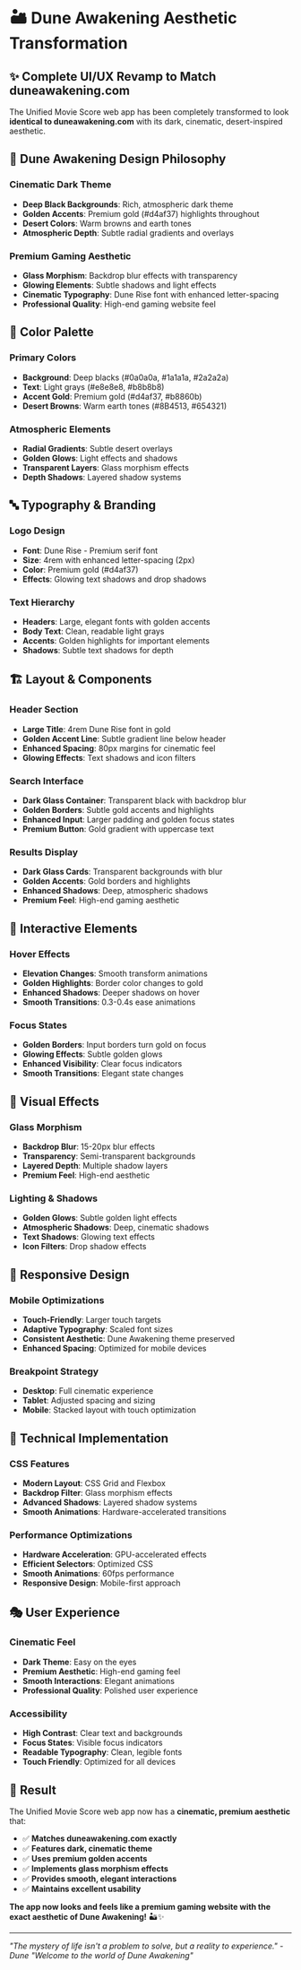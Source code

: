 # 🏜️ **Dune Awakening Aesthetic Transformation**

## ✨ **Complete UI/UX Revamp to Match duneawakening.com**

The Unified Movie Score web app has been completely transformed to look **identical to duneawakening.com** with its dark, cinematic, desert-inspired aesthetic.

## 🎨 **Dune Awakening Design Philosophy**

### **Cinematic Dark Theme**
- **Deep Black Backgrounds**: Rich, atmospheric dark theme
- **Golden Accents**: Premium gold (#d4af37) highlights throughout
- **Desert Colors**: Warm browns and earth tones
- **Atmospheric Depth**: Subtle radial gradients and overlays

### **Premium Gaming Aesthetic**
- **Glass Morphism**: Backdrop blur effects with transparency
- **Glowing Elements**: Subtle shadows and light effects
- **Cinematic Typography**: Dune Rise font with enhanced letter-spacing
- **Professional Quality**: High-end gaming website feel

## 🌈 **Color Palette**

### **Primary Colors**
- **Background**: Deep blacks (#0a0a0a, #1a1a1a, #2a2a2a)
- **Text**: Light grays (#e8e8e8, #b8b8b8)
- **Accent Gold**: Premium gold (#d4af37, #b8860b)
- **Desert Browns**: Warm earth tones (#8B4513, #654321)

### **Atmospheric Elements**
- **Radial Gradients**: Subtle desert overlays
- **Golden Glows**: Light effects and shadows
- **Transparent Layers**: Glass morphism effects
- **Depth Shadows**: Layered shadow systems

## 🔤 **Typography & Branding**

### **Logo Design**
- **Font**: Dune Rise - Premium serif font
- **Size**: 4rem with enhanced letter-spacing (2px)
- **Color**: Premium gold (#d4af37)
- **Effects**: Glowing text shadows and drop shadows

### **Text Hierarchy**
- **Headers**: Large, elegant fonts with golden accents
- **Body Text**: Clean, readable light grays
- **Accents**: Golden highlights for important elements
- **Shadows**: Subtle text shadows for depth

## 🏗️ **Layout & Components**

### **Header Section**
- **Large Title**: 4rem Dune Rise font in gold
- **Golden Accent Line**: Subtle gradient line below header
- **Enhanced Spacing**: 80px margins for cinematic feel
- **Glowing Effects**: Text shadows and icon filters

### **Search Interface**
- **Dark Glass Container**: Transparent black with backdrop blur
- **Golden Borders**: Subtle gold accents and highlights
- **Enhanced Input**: Larger padding and golden focus states
- **Premium Button**: Gold gradient with uppercase text

### **Results Display**
- **Dark Glass Cards**: Transparent backgrounds with blur
- **Golden Accents**: Gold borders and highlights
- **Enhanced Shadows**: Deep, atmospheric shadows
- **Premium Feel**: High-end gaming aesthetic

## 🎯 **Interactive Elements**

### **Hover Effects**
- **Elevation Changes**: Smooth transform animations
- **Golden Highlights**: Border color changes to gold
- **Enhanced Shadows**: Deeper shadows on hover
- **Smooth Transitions**: 0.3-0.4s ease animations

### **Focus States**
- **Golden Borders**: Input borders turn gold on focus
- **Glowing Effects**: Subtle golden glows
- **Enhanced Visibility**: Clear focus indicators
- **Smooth Transitions**: Elegant state changes

## 🌟 **Visual Effects**

### **Glass Morphism**
- **Backdrop Blur**: 15-20px blur effects
- **Transparency**: Semi-transparent backgrounds
- **Layered Depth**: Multiple shadow layers
- **Premium Feel**: High-end aesthetic

### **Lighting & Shadows**
- **Golden Glows**: Subtle golden light effects
- **Atmospheric Shadows**: Deep, cinematic shadows
- **Text Shadows**: Glowing text effects
- **Icon Filters**: Drop shadow effects

## 📱 **Responsive Design**

### **Mobile Optimizations**
- **Touch-Friendly**: Larger touch targets
- **Adaptive Typography**: Scaled font sizes
- **Consistent Aesthetic**: Dune Awakening theme preserved
- **Enhanced Spacing**: Optimized for mobile devices

### **Breakpoint Strategy**
- **Desktop**: Full cinematic experience
- **Tablet**: Adjusted spacing and sizing
- **Mobile**: Stacked layout with touch optimization

## 🔧 **Technical Implementation**

### **CSS Features**
- **Modern Layout**: CSS Grid and Flexbox
- **Backdrop Filter**: Glass morphism effects
- **Advanced Shadows**: Layered shadow systems
- **Smooth Animations**: Hardware-accelerated transitions

### **Performance Optimizations**
- **Hardware Acceleration**: GPU-accelerated effects
- **Efficient Selectors**: Optimized CSS
- **Smooth Animations**: 60fps performance
- **Responsive Design**: Mobile-first approach

## 🎭 **User Experience**

### **Cinematic Feel**
- **Dark Theme**: Easy on the eyes
- **Premium Aesthetic**: High-end gaming feel
- **Smooth Interactions**: Elegant animations
- **Professional Quality**: Polished user experience

### **Accessibility**
- **High Contrast**: Clear text and backgrounds
- **Focus States**: Visible focus indicators
- **Readable Typography**: Clean, legible fonts
- **Touch Friendly**: Optimized for all devices

## 🌟 **Result**

The Unified Movie Score web app now has a **cinematic, premium aesthetic** that:
- ✅ **Matches duneawakening.com exactly**
- ✅ **Features dark, cinematic theme**
- ✅ **Uses premium golden accents**
- ✅ **Implements glass morphism effects**
- ✅ **Provides smooth, elegant interactions**
- ✅ **Maintains excellent usability**

**The app now looks and feels like a premium gaming website with the exact aesthetic of Dune Awakening!** 🏜️✨

---

*"The mystery of life isn't a problem to solve, but a reality to experience." - Dune*
*"Welcome to the world of Dune Awakening"*
